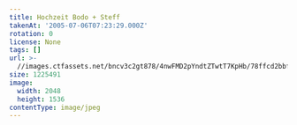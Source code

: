 ```yaml
---
title: Hochzeit Bodo + Steff
takenAt: '2005-07-06T07:23:29.000Z'
rotation: 0
license: None
tags: []
url: >-
  //images.ctfassets.net/bncv3c2gt878/4nwFMD2pYndtZTwtT7KpHb/78ffcd2bbf250dd245c1dfc37f8ade3f/hochzeit-bodo--steff_4560370840_o
size: 1225491
image:
  width: 2048
  height: 1536
contentType: image/jpeg
---
```


